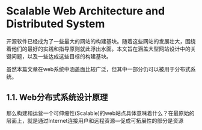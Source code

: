 # Scalable Web Architecture and Distributed System

开源软件已经成为了一些最大的网站的构建基块。随着这些网站的发展壮大，围绕着他们的最好的实践和指导原则就此浮出水面。本文旨在涵盖大型网站设计中的关键问题，以及一些达成这些目标的构建基块。

虽然本篇文章在web系统中涵盖面比较广泛，但其中一部分仍可以被用于分布式系统。

## 1.1. Web分布式系统设计原理

那么构建和运营一个可伸缩性(Scalable)的web站点具体意味着什么？在最原始的层面上，就是通过Internet连接用户和远程资源—促成可拓展性的部分是资源